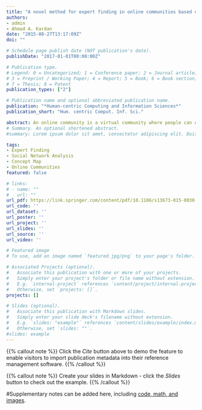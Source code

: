 ```yaml
---
title: "A novel method for expert finding in online communities based on concept map and PageRank"
authors:
- admin
- Ahmad A. Kardan
date: "2015-08-27T13:17:09Z"
doi: ""

# Schedule page publish date (NOT publication's date).
publishDate: "2017-01-01T00:00:00Z"

# Publication type.
# Legend: 0 = Uncategorized; 1 = Conference paper; 2 = Journal article;
# 3 = Preprint / Working Paper; 4 = Report; 5 = Book; 6 = Book section;
# 7 = Thesis; 8 = Patent
publication_types: ["2"]

# Publication name and optional abbreviated publication name.
publication: "*Human-centric Computing and Information Sciences*"
publication_short: "Hum. centric Comput. Inf. Sci."

abstract: An online community is a virtual community where people can express their opinions and their knowledge freely. There are a great deal of information in online communities, however there is no way to determine its authenticity. Thus the knowledge which has been shared in online communities is not reliable. By determining expertise level of users and finding experts in online communities the accuracy of posted comments can be evaluated. In this study, a hybrid method for expert finding in online communities is presented which is based on content analysis and social network analysis. The content analysis is based on concept map and the social network analysis is based on PageRank algorithm. To evaluate the proposed method java online community was selected and then correlation between our results and scores prepared by java online community was calculated. Based on obtained results Spearman correlation for 11 subcategories of java online community using this method is 0.904, which is highly an acceptable value.
# Summary. An optional shortened abstract.
#summary: Lorem ipsum dolor sit amet, consectetur adipiscing elit. Duis posuere tellus ac convallis placerat. Proin tincidunt magna sed ex sollicitudin condimentum.

tags:
- Expert Finding
- Social Network Analysis
- Concept Map
- Online Communities
featured: false

# links:
# - name: ""
#   url: ""
url_pdf: https://link.springer.com/content/pdf/10.1186/s13673-015-0030-5.pdf?pdf=button%20sticky
url_code: ''
url_dataset: ''
url_poster: ''
url_project: ''
url_slides: ''
url_source: ''
url_video: ''

# Featured image
# To use, add an image named `featured.jpg/png` to your page's folder. 

# Associated Projects (optional).
#   Associate this publication with one or more of your projects.
#   Simply enter your project's folder or file name without extension.
#   E.g. `internal-project` references `content/project/internal-project/index.md`.
#   Otherwise, set `projects: []`.
projects: []

# Slides (optional).
#   Associate this publication with Markdown slides.
#   Simply enter your slide deck's filename without extension.
#   E.g. `slides: "example"` references `content/slides/example/index.md`.
#   Otherwise, set `slides: ""`.
#slides: example
---
```


{{% callout note %}}
Click the *Cite* button above to demo the feature to enable visitors to import publication metadata into their reference management software.
{{% /callout %}}

{{% callout note %}}
Create your slides in Markdown - click the *Slides* button to check out the example.
{{% /callout %}}

#Supplementary notes can be added here, including [code, math, and images](https://wowchemy.com/docs/writing-markdown-latex/).
